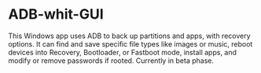 # ADB-whit-GUI
This Windows app uses ADB to back up partitions and apps, with recovery options. It can find and save specific file types like images or music, reboot devices into Recovery, Bootloader, or Fastboot mode, install apps, and modify or remove passwords if rooted. Currently in beta phase.
